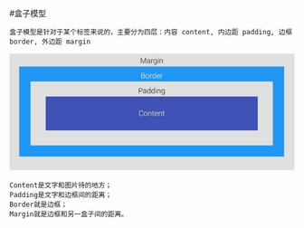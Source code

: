 #盒子模型

    盒子模型是针对于某个标签来说的，主要分为四层：内容 content, 内边距 padding, 边框 border, 外边距 margin

![avater](CSS_image/snipaste20220515_213312.jpg)

    Content是文字和图片待的地方；
    Padding是文字和边框间的距离；
    Border就是边框；
    Margin就是边框和另一盒子间的距离。
